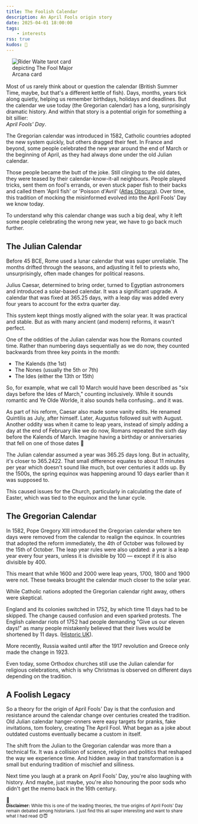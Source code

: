 ```yaml
---
title: The Foolish Calendar
description: An April Fools origin story 
date: 2025-04-01 18:00:00
tags:
    - interests
rss: true
kudos: 📆
---
```


<figure class="card fl-r" style="width: 40%; margin-left: 1rem; margin-bottom: 1rem;">
    <div class="card__image">
        <img src="/images/blog/2025/april/april-fools-day.jpg" alt="Rider Waite tarot card depicting The Fool Major Arcana card"> 
    </div>
</figure>

Most of us rarely think about or question the calendar (British Summer Time, maybe, but that's a different kettle of fish). Days, months, years tick along quietly, helping us remember birthdays, holidays and deadlines. But the calendar we use today (the Gregorian calendar) has a long, surprisingly dramatic history. And within that story is a potential origin for something a bit sillier: <br>_April Fools' Day_.

The Gregorian calendar was introduced in 1582, Catholic countries adopted the new system quickly, but others dragged their feet. In France and beyond, some people celebrated the new year around the end of March or the beginning of April, as they had always done under the old Julian calendar.

Those people became the butt of the joke. Still clinging to the old dates, they were teased by their calendar-know-it-all neighbours. People played tricks, sent them on fool's errands, or even stuck paper fish to their backs and called them 'April fish' or 'Poisson d'Avril' ([Atlas Obscura](https://www.atlasobscura.com/articles/april-fools-france)). Over time, this tradition of mocking the misinformed evolved into the April Fools' Day we know today.

To understand why this calendar change was such a big deal, why it left some people celebrating the wrong new year, we have to go back much further.

## The Julian Calendar

Before 45 BCE, Rome used a lunar calendar that was super unreliable. The months drifted through the seasons, and adjusting it fell to priests who, unsurprisingly, often made changes for political reasons.

Julius Caesar, determined to bring order, turned to Egyptian astronomers and introduced a solar-based calendar. It was a significant upgrade. A calendar that was fixed at 365.25 days, with a leap day was added every four years to account for the extra quarter day.

This system kept things mostly aligned with the solar year. It was practical and stable. But as with many ancient (and modern) reforms, it wasn't perfect.

One of the oddities of the Julian calendar was how the Romans counted time. Rather than numbering days sequentially as we do now, they counted backwards from three key points in the month:
- The Kalends (the 1st)
- The Nones (usually the 5th or 7th)
- The Ides (either the 13th or 15th)

So, for example, what we call 10 March would have been described as "six days before the Ides of March," counting inclusively. While it sounds romantic and Ye Olde Worlde, it also sounds hella confusing.. and it was.

As part of his reform, Caesar also made some vanity edits. He renamed Quintilis as July, after himself. Later, Augustus followed suit with August. 
Another oddity was when it came to leap years, instead of simply adding a day at the end of February like we do now, Romans repeated the sixth day before the Kalends of March. Imagine having a birthday or anniversaries that fell on one of those dates 🥴

The Julian calendar assumed a year was 365.25 days long. But in actuality, it's closer to 365.2422. That small difference equates to about 11 minutes per year which doesn't sound like much, but over centuries it adds up. By the 1500s, the spring equinox was happening around 10 days earlier than it was supposed to.

This caused issues for the Church, particularly in calculating the date of Easter, which was tied to the equinox and the lunar cycle.

## The Gregorian Calendar

In 1582, Pope Gregory XIII introduced the Gregorian calendar where ten days were removed from the calendar to realign the equinox. In countries that adopted the reform immediately, the 4th of October was followed by the 15th of October.
The leap year rules were also updated: a year is a leap year every four years, unless it is divisible by 100 — except if it is also divisible by 400.

This meant that while 1600 and 2000 were leap years, 1700, 1800 and 1900 were not. These tweaks brought the calendar much closer to the solar year.

While Catholic nations adopted the Gregorian calendar right away, others were skeptical.

England and its colonies switched in 1752, by which time 11 days had to be skipped. The change caused confusion and even sparked protests. The English calendar riots of 1752 had people demanding "Give us our eleven days!" as many people mistakenly believed that their lives would be shortened by 11 days. ([Historic UK](https://www.historic-uk.com/HistoryUK/HistoryofBritain/Give-us-our-eleven-days/)).

More recently, Russia waited until after the 1917 revolution and Greece only made the change in 1923.

Even today, some Orthodox churches still use the Julian calendar for religious celebrations, which is why Christmas is observed on different days depending on the tradition.

## A Foolish Legacy

So a theory for the origin of April Fools' Day is that the confusion and resistance around the calendar change over centuries created the tradition. Old Julian calendar hanger-onners were easy targets for pranks, fake invitations, tom foolery, creating The April Fool. What began as a joke about outdated customs eventually became a custom in itself.

The shift from the Julian to the Gregorian calendar was more than a technical fix. It was a collision of science, religion and politics that reshaped the way we experience time. And hidden away in that transformation is a small but enduring tradition of mischief and silliness.

Next time you laugh at a prank on April Fools' Day, you're also laughing with history. And maybe, just maybe, you're also honouring the poor sods who didn't get the memo back in the 16th century.


<aside class="callout">
  <div class="callout-emoji">
    🤔
  </div>
  <div class="callout-content">
    <small><strong>Disclaimer:</strong> While this is one of the leading theories, the true origins of April Fools' Day remain debated among historians. I just find this all super interesting and want to share what I had read 😊😇</small>
  </div>
</aside>